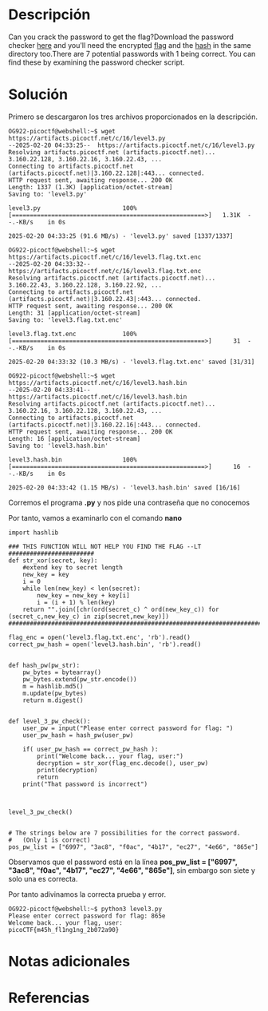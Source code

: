 # **Descripción**

Can you crack the password to get the flag?Download the password checker [here](https://artifacts.picoctf.net/c/16/level3.py) and you'll need the encrypted [flag](https://artifacts.picoctf.net/c/16/level3.flag.txt.enc) and the [hash](https://artifacts.picoctf.net/c/16/level3.hash.bin) in the same directory too.There are 7 potential passwords with 1 being correct. You can find these by examining the password checker script.
# **Solución**

Primero se descargaron los tres archivos proporcionados en la descripción.

```
OG922-picoctf@webshell:~$ wget https://artifacts.picoctf.net/c/16/level3.py
--2025-02-20 04:33:25--  https://artifacts.picoctf.net/c/16/level3.py
Resolving artifacts.picoctf.net (artifacts.picoctf.net)... 3.160.22.128, 3.160.22.16, 3.160.22.43, ...
Connecting to artifacts.picoctf.net (artifacts.picoctf.net)|3.160.22.128|:443... connected.
HTTP request sent, awaiting response... 200 OK
Length: 1337 (1.3K) [application/octet-stream]
Saving to: 'level3.py'

level3.py                       100%[======================================================>]   1.31K  --.-KB/s    in 0s      

2025-02-20 04:33:25 (91.6 MB/s) - 'level3.py' saved [1337/1337]

OG922-picoctf@webshell:~$ wget https://artifacts.picoctf.net/c/16/level3.flag.txt.enc
--2025-02-20 04:33:32--  https://artifacts.picoctf.net/c/16/level3.flag.txt.enc
Resolving artifacts.picoctf.net (artifacts.picoctf.net)... 3.160.22.43, 3.160.22.128, 3.160.22.92, ...
Connecting to artifacts.picoctf.net (artifacts.picoctf.net)|3.160.22.43|:443... connected.
HTTP request sent, awaiting response... 200 OK
Length: 31 [application/octet-stream]
Saving to: 'level3.flag.txt.enc'

level3.flag.txt.enc             100%[======================================================>]      31  --.-KB/s    in 0s      

2025-02-20 04:33:32 (10.3 MB/s) - 'level3.flag.txt.enc' saved [31/31]

OG922-picoctf@webshell:~$ wget https://artifacts.picoctf.net/c/16/level3.hash.bin
--2025-02-20 04:33:41--  https://artifacts.picoctf.net/c/16/level3.hash.bin
Resolving artifacts.picoctf.net (artifacts.picoctf.net)... 3.160.22.16, 3.160.22.128, 3.160.22.43, ...
Connecting to artifacts.picoctf.net (artifacts.picoctf.net)|3.160.22.16|:443... connected.
HTTP request sent, awaiting response... 200 OK
Length: 16 [application/octet-stream]
Saving to: 'level3.hash.bin'

level3.hash.bin                 100%[======================================================>]      16  --.-KB/s    in 0s      

2025-02-20 04:33:42 (1.15 MB/s) - 'level3.hash.bin' saved [16/16]
```

Corremos el programa **.py** y nos pide una contraseña que no conocemos

Por tanto, vamos a examinarlo con el comando **nano**

```
import hashlib

### THIS FUNCTION WILL NOT HELP YOU FIND THE FLAG --LT ########################
def str_xor(secret, key):
    #extend key to secret length
    new_key = key
    i = 0
    while len(new_key) < len(secret):
        new_key = new_key + key[i]
        i = (i + 1) % len(key)        
    return "".join([chr(ord(secret_c) ^ ord(new_key_c)) for (secret_c,new_key_c) in zip(secret,new_key)])
###############################################################################

flag_enc = open('level3.flag.txt.enc', 'rb').read()
correct_pw_hash = open('level3.hash.bin', 'rb').read()


def hash_pw(pw_str):
    pw_bytes = bytearray()
    pw_bytes.extend(pw_str.encode())
    m = hashlib.md5()
    m.update(pw_bytes)
    return m.digest()


def level_3_pw_check():
    user_pw = input("Please enter correct password for flag: ")
    user_pw_hash = hash_pw(user_pw)
    
    if( user_pw_hash == correct_pw_hash ):
        print("Welcome back... your flag, user:")
        decryption = str_xor(flag_enc.decode(), user_pw)
        print(decryption)
        return
    print("That password is incorrect")



level_3_pw_check()


# The strings below are 7 possibilities for the correct password. 
#   (Only 1 is correct)
pos_pw_list = ["6997", "3ac8", "f0ac", "4b17", "ec27", "4e66", "865e"]
```

Observamos que el password está en la línea **pos_pw_list = ["6997", "3ac8", "f0ac", "4b17", "ec27", "4e66", "865e"]**, sin embargo son siete y solo una es correcta.

Por tanto adivinamos la correcta prueba y error.

```
OG922-picoctf@webshell:~$ python3 level3.py 
Please enter correct password for flag: 865e
Welcome back... your flag, user:
picoCTF{m45h_fl1ng1ng_2b072a90}
```

# **Notas adicionales**

# **Referencias**